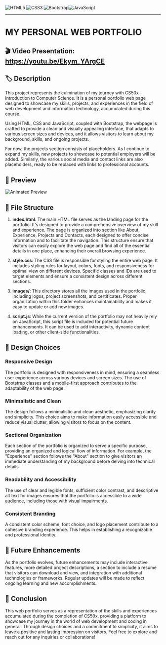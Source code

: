 ![HTML5](https://img.shields.io/badge/html5-%23E34F26.svg?style=for-the-badge&logo=html5&logoColor=white) ![CSS3](https://img.shields.io/badge/css3-%231572B6.svg?style=for-the-badge&logo=css3&logoColor=white) ![Bootstrap](https://img.shields.io/badge/bootstrap-%238511FA.svg?style=for-the-badge&logo=bootstrap&logoColor=white)![JavaScript](https://img.shields.io/badge/javascript-%23323330.svg?style=for-the-badge&logo=javascript&logoColor=%23F7DF1E) 

---

# MY PERSONAL WEB PORTFOLIO
## :clapper: Video Presentation:  https://youtu.be/Ekym_YArgCE


## :label: **Description**
This project represents the culmination of my journey with CS50x - Introduction to Computer Science. 
It is a personal portfolio web page designed to showcase my skills, projects, and experiences in the field of web development and information technology, accumulated during this course. 

Using HTML, CSS and JavaScript, coupled with Bootstrap, the webpage is crafted to provide a clean and visually appealing interface, that adapts to various screen sizes and devices, and it allows visitors to learn about my background, skills, and ongoing projects.

For now, the projects section consists of placeholders. As I continue to expand my skills, new projects to showcase to potential employers will be added. Similarly, the various social media and contact links are also placeholders, ready to be replaced with links to professional accounts.

## 👀 Preview

![Animated Preview](images/webpagepresentation.gif)

## 📁 File Structure

1. **index.html**: The main HTML file serves as the landing page for the portfolio. It's designed to provide a comprehensive overview of my skill and experience. The page is organized into section like About, Experience, Projects and Contacts, each designed to offer concise information and to facilitate the navigation. This structure ensure that visitors can easily explore the web page and find all of the essential details in one place, enhancing their overall browsing experience.

2. **style.css**: The CSS file is responsible for styling the entire web page. It includes styling rules for layout, colors, fonts, and responsiveness for optimal view on different devices. Specific classes and IDs are used to target elements and ensure a consistent design across different sections.

3. **images/**: This directory stores all the images used in the portfolio, including logos, project screenshots, and certificates. Proper organization within this folder enhances maintainability and makes it easy to update or add new images.

4. **script.js**: While the current version of the portfolio may not heavily rely on JavaScript, this script file is included for potential future enhancements. It can be used to add interactivity, dynamic content loading, or other client-side functionalities.

## 🎨 Design Choices

### Responsive Design

The portfolio is designed with responsiveness in mind, ensuring a seamless user experience across various devices and screen sizes. The use of Bootstrap classes and a mobile-first approach contributes to the adaptability of the web page.

### Minimalistic and Clean

The design follows a minimalistic and clean aesthetic, emphasizing clarity and simplicity. This choice aims to make information easily accessible and reduce visual clutter, allowing visitors to focus on the content.

### Sectional Organization

Each section of the portfolio is organized to serve a specific purpose, providing an organized and logical flow of information. For example, the "Experience" section follows the "About" section to give visitors an immediate understanding of my background before delving into technical details.

### Readability and Accessibility

The use of clear and legible fonts, sufficient color contrast, and descriptive alt text for images ensures that the portfolio is accessible to a wide audience, including those with visual impairments.

### Consistent Branding

A consistent color scheme, font choice, and logo placement contribute to a cohesive branding experience. This helps in establishing a recognizable and professional identity.

## 🔮 Future Enhancements

As the portfolio evolves, future enhancements may include interactive features, more detailed project descriptions, a section to include a resume that visitors can download and view, and integration with additional technologies or frameworks. Regular updates will be made to reflect ongoing learning and new accomplishments.

## 🚀 Conclusion

This web portfolio serves as a representation of the skills and experiences accumulated during the completion of CS50x, providing a platform to showcase my journey in the world of web development and coding in general. Through design choices and a commitment to simplicity, it aims to leave a positive and lasting impression on visitors. Feel free to explore and reach out for any inquiries or collaborations!
